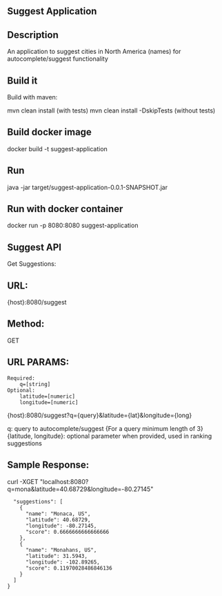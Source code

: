 ## Suggest Application

## Description

An application to suggest cities in North America (names) for autocomplete/suggest functionality

## Build it

Build with maven:

mvn clean install (with tests)
mvn clean install -DskipTests (without tests)

## Build docker image

docker build -t suggest-application <suggest-application-directory>

## Run

java -jar target/suggest-application-0.0.1-SNAPSHOT.jar

## Run with docker container

docker run -p 8080:8080 suggest-application

## Suggest API

Get Suggestions:

## URL:

{host}:8080/suggest

## Method:

GET

## URL PARAMS:
    Required:
        q=[string]
    Optional:
        latitude=[numeric]
        longitude=[numeric]


{host}:8080/suggest?q={query}&latitude={lat}&longitude={long}

q: query to autocomplete/suggest {For a query minimum length of 3}
{latitude, longitude}: optional parameter when provided, used in ranking suggestions

## Sample Response:

 curl -XGET "localhost:8080?q=mona&latitude=40.68729&longitude=-80.27145"

```json{
  "suggestions": [
    {
      "name": "Monaca, US",
      "latitude": 40.68729,
      "longitude": -80.27145,
      "score": 0.6666666666666666
    },
    {
      "name": "Monahans, US",
      "latitude": 31.5943,
      "longitude": -102.89265,
      "score": 0.11970028486846136
    }
  ]
}
```